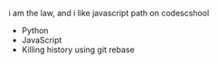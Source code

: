 i am the law, and i like javascript path on codescshool
* Python
* JavaScript
* Killing history using git rebase
